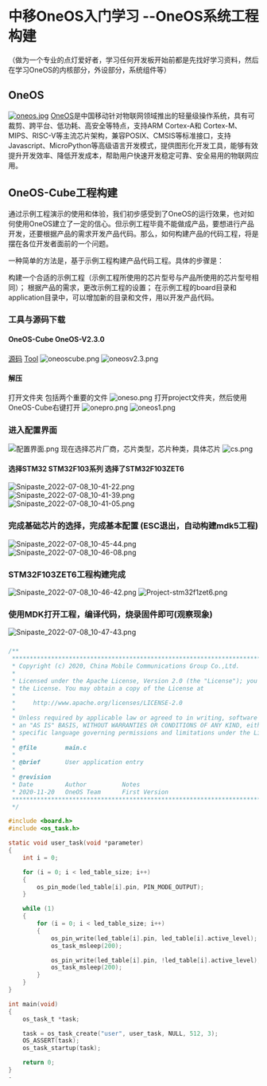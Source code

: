 # 中移OneOS入门学习 --OneOS系统工程构建
（做为一个专业的点灯爱好者，学习任何开发板开始前都是先找好学习资料，然后在学习OneOS的内核部分，外设部分，系统组件等）
## OneOS
[![oneos.jpg](https://i-s2.328888.xyz/2022/06/29/62bc53bd7bd50.jpg)](https://i-s2.328888.xyz/2022/06/29/62bc53bd7bd50.jpg)
[OneOS](https://os.iot.10086.cn/)是中国移动针对物联网领域推出的轻量级操作系统，具有可裁剪、跨平台、低功耗、高安全等特点，支持ARM Cortex-A和 Cortex-M、MIPS、RISC-V等主流芯片架构，兼容POSIX、CMSIS等标准接口，支持Javascript、MicroPython等高级语言开发模式，提供图形化开发工具，能够有效提升开发效率、降低开发成本，帮助用户快速开发稳定可靠、安全易用的物联网应用。


## OneOS-Cube工程构建
通过示例工程演示的使用和体验，我们初步感受到了OneOS的运行效果，也对如何使用OneOS建立了一定的信心。但示例工程毕竟不能做成产品，要想进行产品开发，还要根据产品的需求开发产品代码。那么，如何构建产品的代码工程，将是摆在各位开发者面前的一个问题。

一种简单的方法是，基于示例工程构建产品代码工程。具体的步骤是：

构建一个合适的示例工程（示例工程所使用的芯片型号与产品所使用的芯片型号相同）；
根据产品的需求，更改示例工程的设置；
在示例工程的board目录和application目录中，可以增加新的目录和文件，用以开发产品代码。
### 工具与源码下载
#### OneOS-Cube OneOS-V2.3.0
#### 
[源码](https://os.iot.10086.cn/download-official/)
[Tool](https://os.iot.10086.cn/download-official/tool)
![oneoscube.png](https://img1.imgtp.com/2022/07/08/hWfahtsv.png)
![oneosv2.3.png](https://img1.imgtp.com/2022/07/08/qhvrfAov.png)
#### 解压
打开文件夹 包括两个重要的文件
![oneso.png](https://img1.imgtp.com/2022/07/08/B62gNMV1.png)
打开project文件夹，然后使用OneOS-Cube右键打开
![onepro.png](https://img1.imgtp.com/2022/07/08/eRxlbg1r.png)
![oneos1.png](https://img1.imgtp.com/2022/07/08/vXGpbkRZ.png)
### 进入配置界面
![配置界面.png](https://img1.imgtp.com/2022/07/08/2MgJ4BLA.png)
现在选择芯片厂商，芯片类型，芯片种类，具体芯片
![cs.png](https://img1.imgtp.com/2022/07/08/bs0ACVnU.png)

#### 选择STM32 STM32F103系列 选择了STM32F103ZET6

![Snipaste_2022-07-08_10-41-22.png](https://img1.imgtp.com/2022/07/08/L19eUi2E.png)
![Snipaste_2022-07-08_10-41-39.png](https://img1.imgtp.com/2022/07/08/3lmBmMfn.png)
![Snipaste_2022-07-08_10-41-05.png](https://img1.imgtp.com/2022/07/08/V4QSlSU6.png)
### 完成基础芯片的选择，完成基本配置 (ESC退出，自动构建mdk5工程)
![Snipaste_2022-07-08_10-45-44.png](https://img1.imgtp.com/2022/07/08/s6iHhqpM.png)
![Snipaste_2022-07-08_10-46-08.png](https://img1.imgtp.com/2022/07/08/MfGI9MWq.png)

### STM32F103ZET6工程构建完成 
![Snipaste_2022-07-08_10-46-42.png](https://img1.imgtp.com/2022/07/08/MjNLB1iJ.png)
![Project-stm32f1zet6.png](https://img1.imgtp.com/2022/07/08/Yp7J5i5o.png)
### 使用MDK打开工程，编译代码，烧录固件即可(观察现象)
![Snipaste_2022-07-08_10-47-43.png](https://img1.imgtp.com/2022/07/08/7V4CQpMw.png)

### 
```c
/**
 ***********************************************************************************************************************
 * Copyright (c) 2020, China Mobile Communications Group Co.,Ltd.
 *
 * Licensed under the Apache License, Version 2.0 (the "License"); you may not use this file except in compliance with
 * the License. You may obtain a copy of the License at
 *
 *     http://www.apache.org/licenses/LICENSE-2.0
 *
 * Unless required by applicable law or agreed to in writing, software distributed under the License is distributed on
 * an "AS IS" BASIS, WITHOUT WARRANTIES OR CONDITIONS OF ANY KIND, either express or implied. See the License for the
 * specific language governing permissions and limitations under the License.
 *
 * @file        main.c
 *
 * @brief       User application entry
 *
 * @revision
 * Date         Author          Notes
 * 2020-11-20   OneOS Team      First Version
 ***********************************************************************************************************************
 */

#include <board.h>
#include <os_task.h>

static void user_task(void *parameter)
{
    int i = 0;

    for (i = 0; i < led_table_size; i++)
    {
        os_pin_mode(led_table[i].pin, PIN_MODE_OUTPUT);
    }

    while (1)
    {
        for (i = 0; i < led_table_size; i++)
        {
            os_pin_write(led_table[i].pin, led_table[i].active_level);
            os_task_msleep(200);

            os_pin_write(led_table[i].pin, !led_table[i].active_level);
            os_task_msleep(200);
        }
    }
}

int main(void)
{
    os_task_t *task;

    task = os_task_create("user", user_task, NULL, 512, 3);
    OS_ASSERT(task);
    os_task_startup(task);

    return 0;
}
-
```




